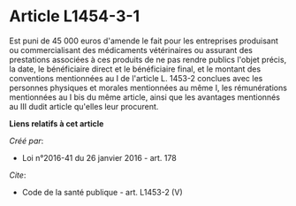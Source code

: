 # Article L1454-3-1

Est puni de 45 000 euros d'amende le fait pour les entreprises produisant ou commercialisant des médicaments vétérinaires ou
assurant des prestations associées à ces produits de ne pas rendre publics l'objet précis, la date, le bénéficiaire direct et
le bénéficiaire final, et le montant des conventions mentionnées au I de l'article L. 1453-2 conclues avec les personnes
physiques et morales mentionnées au même I, les rémunérations mentionnées au I bis du même article, ainsi que les avantages
mentionnés au III dudit article qu'elles leur procurent.

**Liens relatifs à cet article**

_Créé par_:

  - Loi n°2016-41 du 26 janvier 2016 - art. 178

_Cite_:

  - Code de la santé publique - art. L1453-2 (V)
